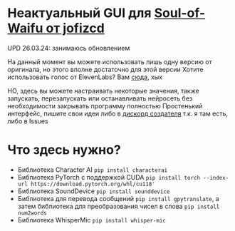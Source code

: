 # Неактуальный GUI для [Soul-of-Waifu от jofizcd](https://github.com/jofizcd/Soul-of-Waifu)

UPD 26.03.24: занимаюсь обновлением

На данный момент вы можете использовать лишь одну версию от оригинала, но этого вполне достаточно для этой версии
Хотите использовать голос от ElevenLabs? Вам [сюда](https://github.com/jofizcd/Soul-of-Waifu), хых

НО, здесь вы можете настраивать некоторые значения, также запускать, перезапускать или останавливать нейросеть без необходимости закрывать программу полностью
Простенький интерфейс, пишите свои идеи либо в [дискорд создателя](https://discord.gg/6UvYzBKCZK) т.к. я там есть, либо в Issues

# Что здесь нужно?
- Библиотека Character AI `pip install characterai`
- Библиотека PyTorch с поддержкой CUDA `pip install torch --index-url https://download.pytorch.org/whl/cu118'`
- Библиотека SoundDevice `pip install sounddevice`
- Библиотека для перевода сообщений `pip install gpytranslate`, а затем библиотека для преобразования чисел в слова `pip install num2words`
- Библиотека WhisperMic `pip install whisper-mic`
